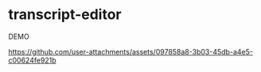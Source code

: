 # transcript-editor
DEMO 

https://github.com/user-attachments/assets/097858a8-3b03-45db-a4e5-c00624fe921b

